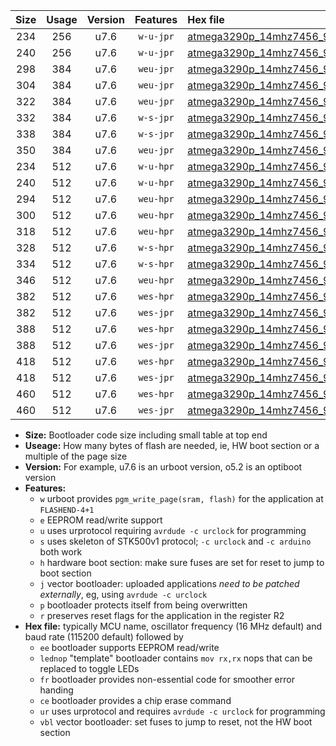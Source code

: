 |Size|Usage|Version|Features|Hex file|
|:-:|:-:|:-:|:-:|:--|
|234|256|u7.6|`w-u-jpr`|[atmega3290p_14mhz7456_9600bps_ur_vbl.hex](https://raw.githubusercontent.com/stefanrueger/urboot/main/atmega3290p_14mhz7456_9600bps_ur_vbl.hex)|
|240|256|u7.6|`w-u-jpr`|[atmega3290p_14mhz7456_9600bps_lednop_ur_vbl.hex](https://raw.githubusercontent.com/stefanrueger/urboot/main/atmega3290p_14mhz7456_9600bps_lednop_ur_vbl.hex)|
|298|384|u7.6|`weu-jpr`|[atmega3290p_14mhz7456_9600bps_ee_ur_vbl.hex](https://raw.githubusercontent.com/stefanrueger/urboot/main/atmega3290p_14mhz7456_9600bps_ee_ur_vbl.hex)|
|304|384|u7.6|`weu-jpr`|[atmega3290p_14mhz7456_9600bps_ee_lednop_ur_vbl.hex](https://raw.githubusercontent.com/stefanrueger/urboot/main/atmega3290p_14mhz7456_9600bps_ee_lednop_ur_vbl.hex)|
|322|384|u7.6|`weu-jpr`|[atmega3290p_14mhz7456_9600bps_ee_lednop_fr_ur_vbl.hex](https://raw.githubusercontent.com/stefanrueger/urboot/main/atmega3290p_14mhz7456_9600bps_ee_lednop_fr_ur_vbl.hex)|
|332|384|u7.6|`w-s-jpr`|[atmega3290p_14mhz7456_9600bps_vbl.hex](https://raw.githubusercontent.com/stefanrueger/urboot/main/atmega3290p_14mhz7456_9600bps_vbl.hex)|
|338|384|u7.6|`w-s-jpr`|[atmega3290p_14mhz7456_9600bps_lednop_vbl.hex](https://raw.githubusercontent.com/stefanrueger/urboot/main/atmega3290p_14mhz7456_9600bps_lednop_vbl.hex)|
|350|384|u7.6|`weu-jpr`|[atmega3290p_14mhz7456_9600bps_ee_lednop_fr_ce_ur_vbl.hex](https://raw.githubusercontent.com/stefanrueger/urboot/main/atmega3290p_14mhz7456_9600bps_ee_lednop_fr_ce_ur_vbl.hex)|
|234|512|u7.6|`w-u-hpr`|[atmega3290p_14mhz7456_9600bps_ur.hex](https://raw.githubusercontent.com/stefanrueger/urboot/main/atmega3290p_14mhz7456_9600bps_ur.hex)|
|240|512|u7.6|`w-u-hpr`|[atmega3290p_14mhz7456_9600bps_lednop_ur.hex](https://raw.githubusercontent.com/stefanrueger/urboot/main/atmega3290p_14mhz7456_9600bps_lednop_ur.hex)|
|294|512|u7.6|`weu-hpr`|[atmega3290p_14mhz7456_9600bps_ee_ur.hex](https://raw.githubusercontent.com/stefanrueger/urboot/main/atmega3290p_14mhz7456_9600bps_ee_ur.hex)|
|300|512|u7.6|`weu-hpr`|[atmega3290p_14mhz7456_9600bps_ee_lednop_ur.hex](https://raw.githubusercontent.com/stefanrueger/urboot/main/atmega3290p_14mhz7456_9600bps_ee_lednop_ur.hex)|
|318|512|u7.6|`weu-hpr`|[atmega3290p_14mhz7456_9600bps_ee_lednop_fr_ur.hex](https://raw.githubusercontent.com/stefanrueger/urboot/main/atmega3290p_14mhz7456_9600bps_ee_lednop_fr_ur.hex)|
|328|512|u7.6|`w-s-hpr`|[atmega3290p_14mhz7456_9600bps.hex](https://raw.githubusercontent.com/stefanrueger/urboot/main/atmega3290p_14mhz7456_9600bps.hex)|
|334|512|u7.6|`w-s-hpr`|[atmega3290p_14mhz7456_9600bps_lednop.hex](https://raw.githubusercontent.com/stefanrueger/urboot/main/atmega3290p_14mhz7456_9600bps_lednop.hex)|
|346|512|u7.6|`weu-hpr`|[atmega3290p_14mhz7456_9600bps_ee_lednop_fr_ce_ur.hex](https://raw.githubusercontent.com/stefanrueger/urboot/main/atmega3290p_14mhz7456_9600bps_ee_lednop_fr_ce_ur.hex)|
|382|512|u7.6|`wes-hpr`|[atmega3290p_14mhz7456_9600bps_ee.hex](https://raw.githubusercontent.com/stefanrueger/urboot/main/atmega3290p_14mhz7456_9600bps_ee.hex)|
|382|512|u7.6|`wes-jpr`|[atmega3290p_14mhz7456_9600bps_ee_vbl.hex](https://raw.githubusercontent.com/stefanrueger/urboot/main/atmega3290p_14mhz7456_9600bps_ee_vbl.hex)|
|388|512|u7.6|`wes-hpr`|[atmega3290p_14mhz7456_9600bps_ee_lednop.hex](https://raw.githubusercontent.com/stefanrueger/urboot/main/atmega3290p_14mhz7456_9600bps_ee_lednop.hex)|
|388|512|u7.6|`wes-jpr`|[atmega3290p_14mhz7456_9600bps_ee_lednop_vbl.hex](https://raw.githubusercontent.com/stefanrueger/urboot/main/atmega3290p_14mhz7456_9600bps_ee_lednop_vbl.hex)|
|418|512|u7.6|`wes-hpr`|[atmega3290p_14mhz7456_9600bps_ee_lednop_fr.hex](https://raw.githubusercontent.com/stefanrueger/urboot/main/atmega3290p_14mhz7456_9600bps_ee_lednop_fr.hex)|
|418|512|u7.6|`wes-jpr`|[atmega3290p_14mhz7456_9600bps_ee_lednop_fr_vbl.hex](https://raw.githubusercontent.com/stefanrueger/urboot/main/atmega3290p_14mhz7456_9600bps_ee_lednop_fr_vbl.hex)|
|460|512|u7.6|`wes-hpr`|[atmega3290p_14mhz7456_9600bps_ee_lednop_fr_ce.hex](https://raw.githubusercontent.com/stefanrueger/urboot/main/atmega3290p_14mhz7456_9600bps_ee_lednop_fr_ce.hex)|
|460|512|u7.6|`wes-jpr`|[atmega3290p_14mhz7456_9600bps_ee_lednop_fr_ce_vbl.hex](https://raw.githubusercontent.com/stefanrueger/urboot/main/atmega3290p_14mhz7456_9600bps_ee_lednop_fr_ce_vbl.hex)|

- **Size:** Bootloader code size including small table at top end
- **Useage:** How many bytes of flash are needed, ie, HW boot section or a multiple of the page size
- **Version:** For example, u7.6 is an urboot version, o5.2 is an optiboot version
- **Features:**
  + `w` urboot provides `pgm_write_page(sram, flash)` for the application at `FLASHEND-4+1`
  + `e` EEPROM read/write support
  + `u` uses urprotocol requiring `avrdude -c urclock` for programming
  + `s` uses skeleton of STK500v1 protocol; `-c urclock` and `-c arduino` both work
  + `h` hardware boot section: make sure fuses are set for reset to jump to boot section
  + `j` vector bootloader: uploaded applications *need to be patched externally*, eg, using `avrdude -c urclock`
  + `p` bootloader protects itself from being overwritten
  + `r` preserves reset flags for the application in the register R2
- **Hex file:** typically MCU name, oscillator frequency (16 MHz default) and baud rate (115200 default) followed by
  + `ee` bootloader supports EEPROM read/write
  + `lednop` "template" bootloader contains `mov rx,rx` nops that can be replaced to toggle LEDs
  + `fr` bootloader provides non-essential code for smoother error handing
  + `ce` bootloader provides a chip erase command
  + `ur` uses urprotocol and requires `avrdude -c urclock` for programming
  + `vbl` vector bootloader: set fuses to jump to reset, not the HW boot section
